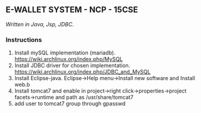 ## E-WALLET SYSTEM - NCP - 15CSE

_Written in Java, Jsp, JDBC._

### Instructions

1. Install mySQL implementation (mariadb).
   https://wiki.archlinux.org/index.php/MySQL
1. Install JDBC driver for chosen implementation.
   https://wiki.archlinux.org/index.php/JDBC_and_MySQL
1. Install Eclipse-java. Eclipse->Help menu->Install new software and Install web.b
1. Install tomcat7 and enable in project->right click->properties->project facets->runtime and path as /usr/share/tomcat7
1. add user to tomcat7 group through gpasswd